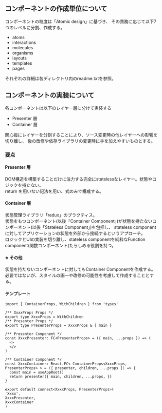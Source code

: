 ## コンポーネントの作成単位について

コンポーネントの粒度は「Atomic design」に基づき、
その責務に応じて以下7つのレベルに分割、作成する。
- atoms
- interactions
- molecules
- organisms
- layouts
- templates
- pages

それぞれの詳細は各ディレクトリ内のreadme.txtを参照。

## コンポーネントの実装について

各コンポーネントは以下のレイヤー層に分けて実装する
- Presenter 層
- Container 層

関心毎にレイヤーを分割することにより、ソース変更時の他レイヤーへの影響を切り離し、
後の改修や依存ライブラリの変更時に手を加えやすいものとする。

### 要点
#### Presenter 層
 DOM構造を構築することだけに注力する完全にstatelessなレイヤー。状態やロジックを持たない。<br/>
 return を用いない記法を用い、式のみで構成する。

#### Container 層
 状態管理ライブラリ「redux」のプラクティス。<br/>
 状態をもつコンポーネント(以後「Container Component」)が状態を持たないコンポーネント(以後「Stateless Component」)を包括し、
 stateless componentに対してアプリケーションの状態を外部から接続するというアプローチ。<br/>
 ロジックとUIの実装を切り離し、stateless componentを純粋なFunction component(関数コンポーネント)たらしめる役割を持つ。

#### ※ その他
 状態を持たないコンポーネントに対してもContainer Componentを作成する。<br/>
 必要ではないが、スタイルの画一や改修の可能性を考慮して作成することとする。


#### テンプレート
```
import { ContainerProps, WithChildren } from 'types'

/** XxxxProps Props */
export type XxxxProps = WithChildren
/** Presenter Props */
export type PresenterProps = XxxxProps & { main }

/** Presenter Component */
const XxxxPresenter: FC<PresenterProps> = ({ main, ...props }) => (
  <>
  </>
)

/** Container Component */
const XxxxContainer: React.FC< ContainerProps<XxxxProps, PresenterProps> > = ({ presenter, children, ...props }) => {
  const main = useAppRoot()
  return presenter({ main, children, ...props, })
}

export default connect<XxxxProps, PresenterProps>(
'Xxxx',
XxxxPresenter,
XxxxContainer
)
```
